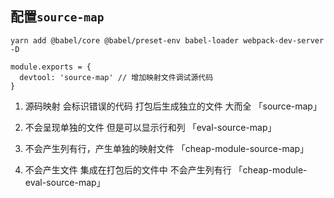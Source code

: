 ## 配置`source-map`

`yarn add @babel/core @babel/preset-env babel-loader webpack-dev-server -D`

```
module.exports = {
  devtool: 'source-map' // 增加映射文件调试源代码
}
```

1. 源码映射 会标识错误的代码 打包后生成独立的文件 大而全 「source-map」

2. 不会呈现单独的文件 但是可以显示行和列 「eval-source-map」

3. 不会产生列有行，产生单独的映射文件 「cheap-module-source-map」

4. 不会产生文件 集成在打包后的文件中 不会产生列有行 「cheap-module-eval-source-map」

